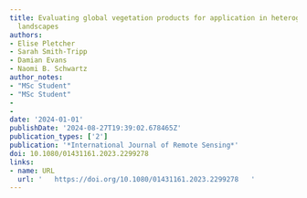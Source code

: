 ```yaml
---
title: Evaluating global vegetation products for application in heterogeneous forest-savanna
  landscapes
authors:
- Elise Pletcher
- Sarah Smith-Tripp
- Damian Evans 
- Naomi B. Schwartz
author_notes:
- "MSc Student"
- "MSc Student"
-
- 
date: '2024-01-01'
publishDate: '2024-08-27T19:39:02.678465Z'
publication_types: ['2']
publication: '*International Journal of Remote Sensing*'
doi: 10.1080/01431161.2023.2299278
links:
- name: URL
  url: '   https://doi.org/10.1080/01431161.2023.2299278   '
---
```

